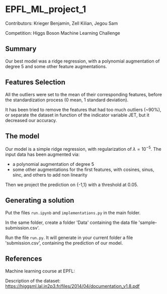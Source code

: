# EPFL_ML_project_1
Contributors: Krieger Benjamin, Zell Kilian, Jegou Sam

Competition: Higgs Boson Machine Learning Challenge

## Summary
Our best model was a ridge regression, with a polynomial augmentation of degree 5 and some other feature augmentations.

## Features Selection
All the outliers were set to the mean of their corresponding features, before the standardization process (0 mean, 1 standard deviation).

It has been tried to remove the features that had too much outliers (~90%), or separate the dataset in function of the indicator variable JET, but it decreased our accuracy.

## The model
Our model is a simple ridge regression, with regularization of $\lambda = 10^{-5}$.
The input data has been augmented via:
  - a polynomial augmentation of degree 5
  - some other augmentations for the first features, with cosines, sinus, sinc, and others to add non linearity

Then we project the prediction on {-1,1} with a threshold at $0.05$.

## Generating a solution
Put the files `run.ipynb` and `implementations.py` in the main folder.

In the same folder, create a folder 'Data' containing the data file 'sample-submission.csv'.

Run the file `run.py`. It will generate in your current folder a file 'submission.csv', containing the prediction of our model.

## References
Machine learning course at EPFL:

Description of the dataset: https://higgsml.lal.in2p3.fr/files/2014/04/documentation_v1.8.pdf
